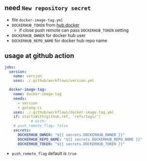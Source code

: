 ## need `New repository secret`

- file `docker-image-tag.yml`
- `DOCKERHUB_TOKEN` from [hub.docker](https://hub.docker.com/settings/security)
    - if close push remote can pass `DOCKERHUB_TOKEN` setting 
- `DOCKERHUB_OWNER` for docker hub user
- `DOCKERHUB_REPO_NAME` for docker hub repo name

## usage at github action

```yml
jobs:
  version:
    name: version
    uses: ./.github/workflows/version.yml

  docker-image-tag:
    name: docker-image-tag
    needs:
      - version
      - golang-ci
    uses: ./.github/workflows/docker-image-tag.yml
    if: startsWith(github.ref, 'refs/tags/')
            # with:
    # push_remote_flag: false
    secrets:
      DOCKERHUB_OWNER: "${{ secrets.DOCKERHUB_OWNER }}"
      DOCKERHUB_REPO_NAME: "${{ secrets.DOCKERHUB_REPO_NAME }}"
      DOCKERHUB_TOKEN: "${{ secrets.DOCKERHUB_TOKEN }}"
```

- `push_remote_flag` default is `true`
